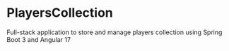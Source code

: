 # PlayersCollection
Full-stack application to store and manage players collection using Spring Boot 3 and Angular 17
